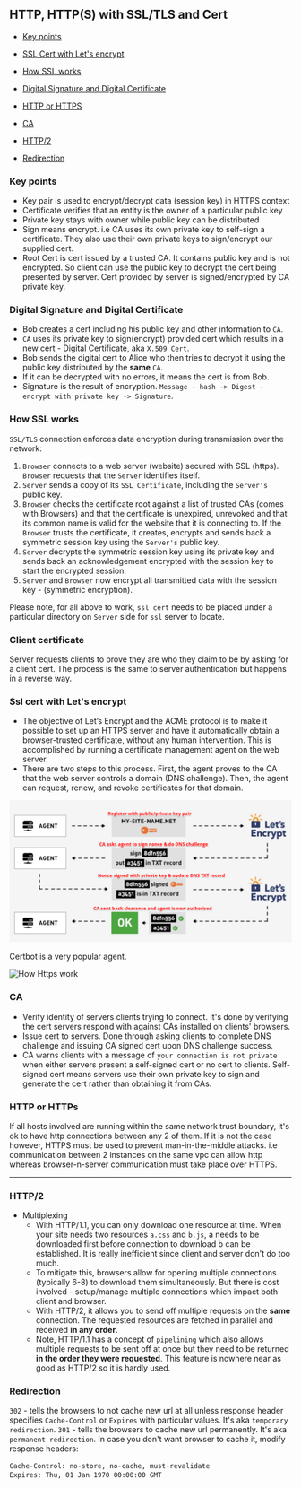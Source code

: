 ## HTTP, HTTP(S) with SSL/TLS and Cert

- [Key points](#key-points)
- [SSL Cert with Let's encrypt](#Ssl-cert-with-lets-encrypt)
- [How SSL works](#how-ssl-works)
- [Digital Signature and Digital Certificate](#digital-signature-and-digital-certificate)
- [HTTP or HTTPS](#http-or-https)
- [CA](#ca)

- [HTTP/2](#http/2)
- [Redirection](#redirection)

### Key points

- Key pair is used to encrypt/decrypt data (session key) in HTTPS context
- Certificate verifies that an entity is the owner of a particular public key
- Private key stays with owner while public key can be distributed
- Sign means encrypt. i.e CA uses its own private key to self-sign a certificate. They also use their own private keys to sign/encrypt our supplied cert.
- Root Cert is cert issued by a trusted CA. It contains public key and is not encrypted. So client can use the public key to decrypt the cert being presented by server. Cert provided by server is signed/encrypted by CA private key.

### Digital Signature and Digital Certificate

- Bob creates a cert including his public key and other information to `CA`.
- `CA` uses its private key to sign(encrypt) provided cert which results in a new cert - Digital Certificate, aka `X.509 Cert`.
- Bob sends the digital cert to Alice who then tries to decrypt it using the public key distributed by the **same** `CA`.
- If it can be decrypted with no errors, it means the cert is from Bob.
- Signature is the result of encryption. `Message - hash -> Digest - encrypt with private key -> Signature`.

### How SSL works

`SSL/TLS` connection enforces data encryption during transmission over the network:

1. `Browser` connects to a web server (website) secured with SSL (https). `Browser` requests that the `Server` identifies itself.
2. `Server` sends a copy of its `SSL Certificate`, including the `Server's` public key.
3. `Browser` checks the certificate root against a list of trusted CAs (comes with Browsers) and that the certificate is unexpired, unrevoked and that its common name is valid for the website that it is connecting to. If the `Browser` trusts the certificate, it creates, encrypts and sends back a symmetric session key using the `Server's` public key.
4. `Server` decrypts the symmetric session key using its private key and sends back an acknowledgement encrypted with the session key to start the encrypted session.
5. `Server` and `Browser` now encrypt all transmitted data with the session key - (symmetric encryption).

Please note, for all above to work, `ssl cert` needs to be placed under a particular directory on `Server` side for `ssl` server to locate.

### Client certificate

Server requests clients to prove they are who they claim to be by asking for a client cert. The process is the same to server authentication but happens in a reverse way.

### Ssl cert with Let's encrypt

- The objective of Let’s Encrypt and the ACME protocol is to make it possible to set up an HTTPS server and have it automatically obtain a browser-trusted certificate, without any human intervention. This is accomplished by running a certificate management agent on the web server.
- There are two steps to this process. First, the agent proves to the CA that the web server controls a domain (DNS challenge). Then, the agent can request, renew, and revoke certificates for that domain.

![ACME_CA](./ACME_let's_encrypt.png)

Certbot is a very popular agent.

![How Https work](./how_https_work.png)

### CA

- Verify identity of servers clients trying to connect. It's done by verifying the cert servers respond with against CAs installed on clients' browsers.
- Issue cert to servers. Done through asking clients to complete DNS challenge and issuing CA signed cert upon DNS challenge success.
- CA warns clients with a message of `your connection is not private` when either servers present a self-signed cert or no cert to clients. Self-signed cert means servers use their own private key to sign and generate the cert rather than obtaining it from CAs.

### HTTP or HTTPs

If all hosts involved are running within the same network trust boundary, it's ok to have http connections between any 2 of them. If it is not the case however, HTTPS must be used to prevent man-in-the-middle attacks. i.e communication between 2 instances on the same vpc can allow http whereas browser-n-server communication must take place over HTTPS.

---

### HTTP/2

- Multiplexing
  - With HTTP/1.1, you can only download one resource at time. When your site needs two resources `a.css` and `b.js`, a needs to be downloaded first
    before connection to download b can be established. It is really inefficient since client and server don't do too much.
  - To mitigate this, browsers allow for opening multiple connections (typically 6-8) to download them simultaneously. But there is cost involved - setup/manage multiple connections which impact both client and browser.
  - With HTTP/2, it allows you to send off multiple requests on the **same** connection. The requested resources are fetched in parallel and received
    **in any order**.
  - Note, HTTP/1.1 has a concept of `pipelining` which also allows multiple requests to be sent off at once but they need to be returned **in the order they were requested**. This feature is nowhere near as good as HTTP/2 so it is hardly used.

### Redirection

`302` - tells the browsers to not cache new url at all unless response header specifies `Cache-Control` or `Expires` with particular values. It's aka `temporary redirection`.
`301` - tells the browsers to cache new url permanently. It's aka `permanent redirection`.
In case you don't want browser to cache it, modify response headers:

```
Cache-Control: no-store, no-cache, must-revalidate
Expires: Thu, 01 Jan 1970 00:00:00 GMT
```
